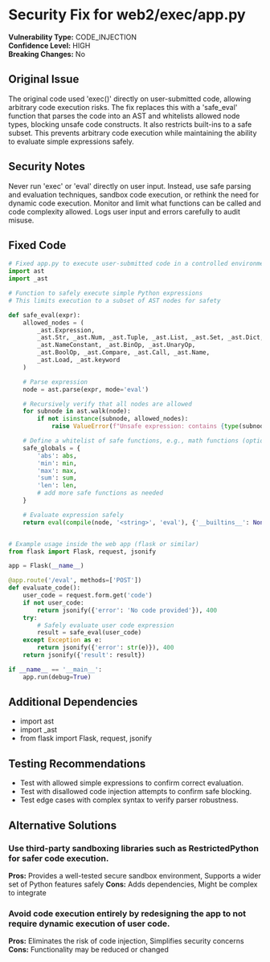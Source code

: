 # Security Fix for web2/exec/app.py

**Vulnerability Type:** CODE_INJECTION  
**Confidence Level:** HIGH  
**Breaking Changes:** No

## Original Issue
The original code used 'exec()' directly on user-submitted code, allowing arbitrary code execution risks. The fix replaces this with a 'safe_eval' function that parses the code into an AST and whitelists allowed node types, blocking unsafe code constructs. It also restricts built-ins to a safe subset. This prevents arbitrary code execution while maintaining the ability to evaluate simple expressions safely.

## Security Notes
Never run 'exec' or 'eval' directly on user input. Instead, use safe parsing and evaluation techniques, sandbox code execution, or rethink the need for dynamic code execution. Monitor and limit what functions can be called and code complexity allowed. Logs user input and errors carefully to audit misuse.

## Fixed Code
```py
# Fixed app.py to execute user-submitted code in a controlled environment safely
import ast
import _ast

# Function to safely execute simple Python expressions
# This limits execution to a subset of AST nodes for safety

def safe_eval(expr):
    allowed_nodes = (
        _ast.Expression,
        _ast.Str, _ast.Num, _ast.Tuple, _ast.List, _ast.Set, _ast.Dict,
        _ast.NameConstant, _ast.BinOp, _ast.UnaryOp,
        _ast.BoolOp, _ast.Compare, _ast.Call, _ast.Name,
        _ast.Load, _ast.keyword
    )

    # Parse expression
    node = ast.parse(expr, mode='eval')

    # Recursively verify that all nodes are allowed
    for subnode in ast.walk(node):
        if not isinstance(subnode, allowed_nodes):
            raise ValueError(f"Unsafe expression: contains {type(subnode).__name__}")

    # Define a whitelist of safe functions, e.g., math functions (optional)
    safe_globals = {
        'abs': abs,
        'min': min,
        'max': max,
        'sum': sum,
        'len': len,
        # add more safe functions as needed
    }

    # Evaluate expression safely
    return eval(compile(node, '<string>', 'eval'), {'__builtins__': None}, safe_globals)


# Example usage inside the web app (flask or similar)
from flask import Flask, request, jsonify

app = Flask(__name__)

@app.route('/eval', methods=['POST'])
def evaluate_code():
    user_code = request.form.get('code')
    if not user_code:
        return jsonify({'error': 'No code provided'}), 400
    try:
        # Safely evaluate user code expression
        result = safe_eval(user_code)
    except Exception as e:
        return jsonify({'error': str(e)}), 400
    return jsonify({'result': result})

if __name__ == '__main__':
    app.run(debug=True)

```

## Additional Dependencies
- import ast
- import _ast
- from flask import Flask, request, jsonify

## Testing Recommendations
- Test with allowed simple expressions to confirm correct evaluation.
- Test with disallowed code injection attempts to confirm safe blocking.
- Test edge cases with complex syntax to verify parser robustness.

## Alternative Solutions

### Use third-party sandboxing libraries such as RestrictedPython for safer code execution.
**Pros:** Provides a well-tested secure sandbox environment, Supports a wider set of Python features safely
**Cons:** Adds dependencies, Might be complex to integrate

### Avoid code execution entirely by redesigning the app to not require dynamic execution of user code.
**Pros:** Eliminates the risk of code injection, Simplifies security concerns
**Cons:** Functionality may be reduced or changed

